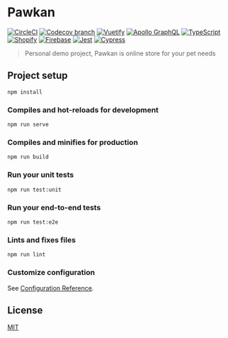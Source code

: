 # Pawkan
[![CircleCI](https://img.shields.io/circleci/build/github/Vernando05/pawkan/master?token=f090900e3caf00e87a6a0891116f2313c002e28d)](https://app.circleci.com/pipelines/github/Vernando05/pawkan?branch=master)
[![Codecov branch](https://img.shields.io/codecov/c/github/Vernando05/pawkan/master)](https://codecov.io/gh/Vernando05/pawkan)
[![Vuetify](https://img.shields.io/badge/Vuetify-2.x-brightgreen)](https://vuetifyjs.com/en/)
[![Apollo GraphQL](https://img.shields.io/badge/Apollo_GraphQL-3.x-blue)](https://www.apollographql.com/)
[![TypeScript](https://img.shields.io/badge/TypeScript-4.x-blue)](https://www.typescriptlang.org/)
[![Shopify](https://img.shields.io/badge/Shopify_Store_Front_API-2020.04-brightgreen)](https://shopify.dev/docs/storefront-api)
[![Firebase](https://img.shields.io/badge/Firebase_-8.x-orange)](https://firebase.google.com/)
[![Jest](https://img.shields.io/badge/Jest-26.x-brightgreen)](https://jestjs.io/)
[![Cypress](https://img.shields.io/badge/Cypress-3.x-brightgreen)](https://jestjs.io/)

> Personal demo project, Pawkan is online store for your pet needs

## Project setup
```
npm install
```

### Compiles and hot-reloads for development
```
npm run serve
```

### Compiles and minifies for production
```
npm run build
```

### Run your unit tests
```
npm run test:unit
```

### Run your end-to-end tests
```
npm run test:e2e
```

### Lints and fixes files
```
npm run lint
```

### Customize configuration
See [Configuration Reference](https://cli.vuejs.org/config/).

## License

[MIT](https://github.com/vuejs/vue-cli/blob/dev/LICENSE)